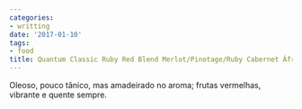 ```yaml
---
categories:
- writting
date: '2017-01-10'
tags:
- food
title: Quantum Classic Ruby Red Blend Merlot/Pinotage/Ruby Cabernet África do Sul
---
```


Oleoso, pouco tânico, mas amadeirado no aroma; frutas vermelhas, vibrante e quente sempre.